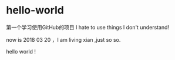 # hello-world
第一个学习使用GitHub的项目
I hate to use things I don't understand!

now is 2018 03 20 ，I am living xian ,just so so.

hello world !
